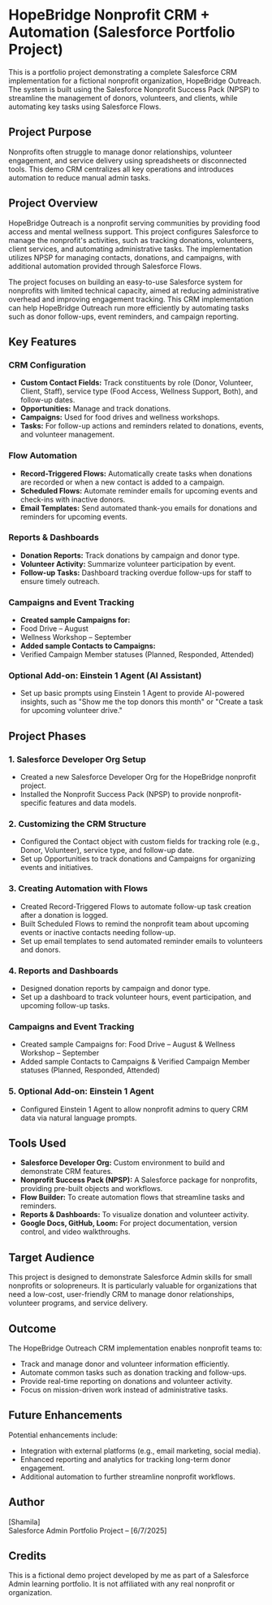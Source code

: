# HopeBridge Nonprofit CRM + Automation (Salesforce Portfolio Project)

This is a portfolio project demonstrating a complete Salesforce CRM implementation for a fictional nonprofit organization, HopeBridge Outreach. The system is built using the Salesforce Nonprofit Success Pack (NPSP) to streamline the management of donors, volunteers, and clients, while automating key tasks using Salesforce Flows.

## Project Purpose

Nonprofits often struggle to manage donor relationships, volunteer engagement, and service delivery using spreadsheets or disconnected tools. This demo CRM centralizes all key operations and introduces automation to reduce manual admin tasks.

## Project Overview

HopeBridge Outreach is a nonprofit serving communities by providing food access and mental wellness support. This project configures Salesforce to manage the nonprofit's activities, such as tracking donations, volunteers, client services, and automating administrative tasks. The implementation utilizes NPSP for managing contacts, donations, and campaigns, with additional automation provided through Salesforce Flows.

The project focuses on building an easy-to-use Salesforce system for nonprofits with limited technical capacity, aimed at reducing administrative overhead and improving engagement tracking. This CRM implementation can help HopeBridge Outreach run more efficiently by automating tasks such as donor follow-ups, event reminders, and campaign reporting.

## Key Features

### CRM Configuration
- **Custom Contact Fields:** Track constituents by role (Donor, Volunteer, Client, Staff), service type (Food Access, Wellness Support, Both), and follow-up dates.
- **Opportunities:** Manage and track donations.
- **Campaigns:** Used for food drives and wellness workshops.
- **Tasks:** For follow-up actions and reminders related to donations, events, and volunteer management.

### Flow Automation
- **Record-Triggered Flows:** Automatically create tasks when donations are recorded or when a new contact is added to a campaign.
- **Scheduled Flows:** Automate reminder emails for upcoming events and check-ins with inactive donors.
- **Email Templates:** Send automated thank-you emails for donations and reminders for upcoming events.

### Reports & Dashboards
- **Donation Reports:** Track donations by campaign and donor type.
- **Volunteer Activity:** Summarize volunteer participation by event.
- **Follow-up Tasks:** Dashboard tracking overdue follow-ups for staff to ensure timely outreach.

### Campaigns and Event Tracking

- **Created sample Campaigns for:** 
- Food Drive – August
- Wellness Workshop – September
- **Added sample Contacts to Campaigns:** 
- Verified Campaign Member statuses (Planned, Responded, Attended)

### Optional Add-on: Einstein 1 Agent (AI Assistant)
- Set up basic prompts using Einstein 1 Agent to provide AI-powered insights, such as "Show me the top donors this month" or "Create a task for upcoming volunteer drive."

## Project Phases

### 1. **Salesforce Developer Org Setup**
- Created a new Salesforce Developer Org for the HopeBridge nonprofit project.
- Installed the Nonprofit Success Pack (NPSP) to provide nonprofit-specific features and data models.

### 2. **Customizing the CRM Structure**
- Configured the Contact object with custom fields for tracking role (e.g., Donor, Volunteer), service type, and follow-up date.
- Set up Opportunities to track donations and Campaigns for organizing events and initiatives.

### 3. **Creating Automation with Flows**
- Created Record-Triggered Flows to automate follow-up task creation after a donation is logged.
- Built Scheduled Flows to remind the nonprofit team about upcoming events or inactive contacts needing follow-up.
- Set up email templates to send automated reminder emails to volunteers and donors.

### 4. **Reports and Dashboards**
- Designed donation reports by campaign and donor type.
- Set up a dashboard to track volunteer hours, event participation, and upcoming follow-up tasks.

### Campaigns and Event Tracking

- Created sample Campaigns for: Food Drive – August & Wellness Workshop – September
- Added sample Contacts to Campaigns & Verified Campaign Member statuses (Planned, Responded, Attended)
 

### 5. **Optional Add-on: Einstein 1 Agent**
- Configured Einstein 1 Agent to allow nonprofit admins to query CRM data via natural language prompts.

## Tools Used

- **Salesforce Developer Org:** Custom environment to build and demonstrate CRM features.
- **Nonprofit Success Pack (NPSP):** A Salesforce package for nonprofits, providing pre-built objects and workflows.
- **Flow Builder:** To create automation flows that streamline tasks and reminders.
- **Reports & Dashboards:** To visualize donation and volunteer activity.
- **Google Docs, GitHub, Loom:** For project documentation, version control, and video walkthroughs.

## Target Audience

This project is designed to demonstrate Salesforce Admin skills for small nonprofits or solopreneurs. It is particularly valuable for organizations that need a low-cost, user-friendly CRM to manage donor relationships, volunteer programs, and service delivery.

## Outcome

The HopeBridge Outreach CRM implementation enables nonprofit teams to:
- Track and manage donor and volunteer information efficiently.
- Automate common tasks such as donation tracking and follow-ups.
- Provide real-time reporting on donations and volunteer activity.
- Focus on mission-driven work instead of administrative tasks.

## Future Enhancements

Potential enhancements include:
- Integration with external platforms (e.g., email marketing, social media).
- Enhanced reporting and analytics for tracking long-term donor engagement.
- Additional automation to further streamline nonprofit workflows.

## Author

[Shamila]  
Salesforce Admin Portfolio Project – [6/7/2025]


## Credits

This is a fictional demo project developed by me as part of a Salesforce Admin learning portfolio. It is not affiliated with any real nonprofit or organization.


